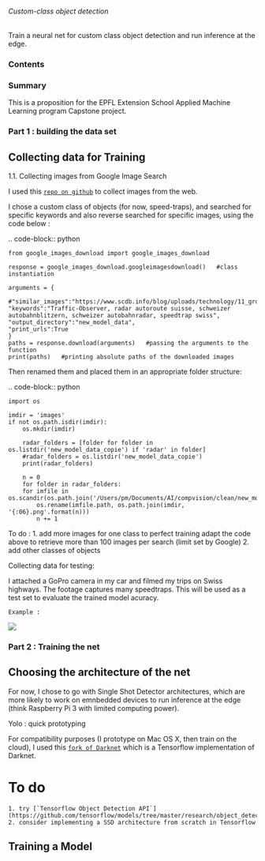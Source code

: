 ###### Custom-class object detection

Train a neural net for custom class object detection and run inference at the edge.

### Contents



### Summary

This is a proposition for the EPFL Extension School Applied Machine Learning program Capstone project.


### Part 1 : building the data set

## Collecting data for Training

1.1.	Collecting images from Google Image Search

I used this [`repo on github`](https://github.com/hardikvasa/google-images-download) to collect images from the web.

I chose a custom class of objects (for now, speed-traps), and searched for specific keywords and also reverse searched for specific images, using the code below :

.. code-block:: python

    from google_images_download import google_images_download

    response = google_images_download.googleimagesdownload()   #class instantiation

    arguments = {

    #"similar_images":"https://www.scdb.info/blog/uploads/technology/11_gross.jpg",
    "keywords":"Traffic-Observer, radar autoroute suisse, schweizer autobahnblitzern, schweizer autobahnradar, speedtrap swiss",
    "output_directory":"new_model_data",
    "print_urls":True
    }
    paths = response.download(arguments)   #passing the arguments to the function
    print(paths)   #printing absolute paths of the downloaded images

Then renamed them and placed them in an appropriate folder structure:

.. code-block:: python

    import os

    imdir = 'images'
    if not os.path.isdir(imdir):
        os.mkdir(imdir)

        radar_folders = [folder for folder in os.listdir('new_model_data_copie') if 'radar' in folder]
        #radar_folders = os.listdir('new_model_data_copie')
        print(radar_folders)

        n = 0
        for folder in radar_folders:
        for imfile in os.scandir(os.path.join('/Users/pm/Documents/AI/compvision/clean/new_model_data_copie/',folder)):
            os.rename(imfile.path, os.path.join(imdir, '{:06}.png'.format(n)))
            n += 1


To do :
    1. add more images for one class to perfect training
        adapt the code above to retrieve more than 100 images per search (limit set by Google)
    2. add other classes of objects


Collecting data for testing:

I attached a GoPro camera in my car and filmed my trips on Swiss highways. The footage captures many speedtraps. This will be used as a test set to evaluate the trained model acuracy.

    Example :
![](test_set_gif_example.gif)


### Part 2 : Training the net

## Choosing the architecture of the net

For now, I chose to go with Single Shot Detector architectures, which are more likely to work on emnbedded devices to run inference at the edge (think Raspberry Pi 3 with limited computing power).

Yolo : quick prototyping

For compatibility purposes (I prototype on Mac OS X, then train on the cloud), I used this [`fork of Darknet`](https://github.com/thtrieu/darkflow) which is a Tensorflow implementation of Darknet.


# To do
    1. try [`Tensorflow Object Detection API`](https://github.com/tensorflow/models/tree/master/research/object_detection)
    2. consider implementing a SSD architecture from scratch in Tensorflow


## Training a Model
